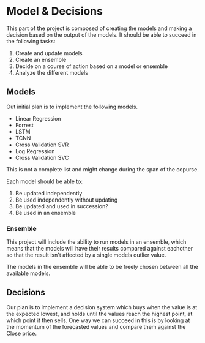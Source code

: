 # Model & Decisions

This part of the project is composed of creating the models and making a decision based on the output of the models.
It should be able to succeed in the following tasks:

1. Create and update models
2. Create an ensemble
3. Decide on a course of action based on a model or ensemble
4. Analyze the different models

## Models

Out initial plan is to implement the following models.

- Linear Regression
- Forrest
- LSTM
- TCNN
- Cross Validation SVR
- Log Regression
- Cross Validation SVC

This is not a complete list and might change during the span of the copurse.

Each model should be able to:

1. Be updated independently
2. Be used independently without updating
3. Be updated and used in succession?
4. Be used in an ensemble

### Ensemble

This project will include the ability to run models in an ensemble, which means that the models will have their results compared against eachother so that the result isn't affected by a single models outlier value.

The models in the ensemble will be able to be freely chosen between all the available models.

## Decisions

Our plan is to implement a decision system which buys when the value is at the expected lowest, and holds until the values reach the highest point, at which point it then sells. One way we can succeed in this is by looking at the momentum of the forecasted values and compare them against the Close price.

